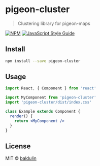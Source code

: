 # pigeon-cluster

> Clustering library for pigeon-maps

[![NPM](https://img.shields.io/npm/v/pigeon-cluster.svg)](https://www.npmjs.com/package/pigeon-cluster) [![JavaScript Style Guide](https://img.shields.io/badge/code_style-standard-brightgreen.svg)](https://standardjs.com)

## Install

```bash
npm install --save pigeon-cluster
```

## Usage

```jsx
import React, { Component } from 'react'

import MyComponent from 'pigeon-cluster'
import 'pigeon-cluster/dist/index.css'

class Example extends Component {
  render() {
    return <MyComponent />
  }
}
```

## License

MIT © [baldulin](https://github.com/baldulin)
